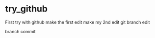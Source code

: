 # try_github
First try with github
make the first edit
make my 2nd edit
git branch edit

branch commit
